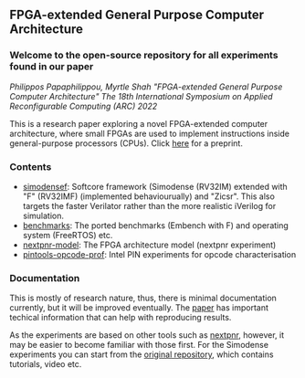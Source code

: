 ## FPGA-extended General Purpose Computer Architecture

### Welcome to the open-source repository for all experiments found in our paper

_Philippos Papaphilippou, Myrtle Shah "FPGA-extended General Purpose Computer Architecture" The 18th International Symposium on Applied Reconfigurable Computing (ARC) 2022_

This is a research paper exploring a novel FPGA-extended computer architecture, where small FPGAs are used to implement instructions inside general-purpose processors (CPUs). Click [here](https://arxiv.org/pdf/2203.10359.pdf) for a preprint.

### Contents

- [simodensef](https://github.com/pphilippos/fpga-ext-arch/tree/main/simodensef): Softcore framework (Simodense (RV32IM) extended with "F" (RV32IMF) (implemented behaviourually) and "Zicsr". This also targets the faster Verilator rather than the more realistic iVerilog for simulation.
- [benchmarks](https://github.com/pphilippos/fpga-ext-arch/tree/main/benchmarks): The ported benchmarks (Embench with F) and operating system (FreeRTOS) etc.
- [nextpnr-model](https://github.com/pphilippos/fpga-ext-arch/tree/main/nextpnr-model): The FPGA architecture model (nextpnr experiment)
- [pintools-opcode-prof](https://github.com/pphilippos/fpga-ext-arch/tree/main/pintools-opcode-prof): Intel PIN experiments for opcode characterisation


### Documentation

This is mostly of research nature, thus, there is minimal documentation currently, but it will be improved eventually. The [paper](https://arxiv.org/pdf/2203.10359.pdf) has important techical information that can help with reproducing results.

As the experiments are based on other tools such as [nextpnr](https://github.com/YosysHQ/nextpnr), however, it may be easier to become familiar with those first. For the Simodense experiments you can start from the [original repository](https://github.com/pphilippos/simodense), which contains tutorials, video etc. 
